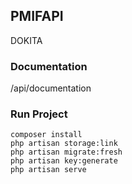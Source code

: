 ## PMIFAPI
DOKITA

### Documentation
/api/documentation

### Run Project
```shell
composer install
php artisan storage:link
php artisan migrate:fresh
php artisan key:generate
php artisan serve
```